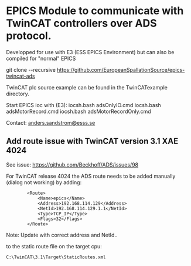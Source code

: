 # EPICS Module to communicate with TwinCAT controllers over ADS protocol.

Developped for use with E3 (ESS EPICS Environment) but can also be compiled for "normal" EPICS

git clone --recursive https://github.com/EuropeanSpallationSource/epics-twincat-ads

TwinCAT plc source example can be found in the TwinCATexample directory.

Start EPICS ioc with (E3):
iocsh.bash adsOnlyIO.cmd
iocsh.bash adsMotorRecord.cmd
iocsh.bash adsMotorRecordOnly.cmd

Contact: anders.sandstrom@esss.se

## Add route issue with TwinCAT version 3.1 XAE 4024
See issue: https://github.com/Beckhoff/ADS/issues/98

For TwinCAT release 4024 the ADS route needs to be added manually (dialog not working) by adding: 
```
		<Route>
			<Name>epics</Name>
			<Address>192.168.114.129</Address>
			<NetId>192.168.114.129.1.1</NetId>
			<Type>TCP_IP</Type>
			<Flags>32</Flags>
		</Route>
```
Note: Update with correct address and NetId..

to the static route file on the target cpu:
```
C:\TwinCAT\3.1\Target\StaticRoutes.xml 
```
